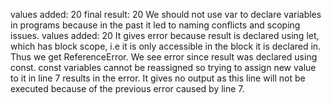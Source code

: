 values added: 20
final result: 20
We should not use var to declare variables in programs because in the past it led to naming conflicts and scoping issues.
values added: 20
It gives error because result is declared using let, which has block scope, i.e it is only accessible in the block it is declared in. Thus we get ReferenceError.
We see error since result was declared using const. const variables cannot be reassigned so trying to assign new value to it in line 7 results in the error.
It gives no output as this line will not be executed because of the previous error caused by line 7. 
